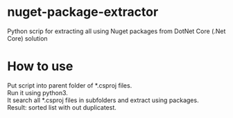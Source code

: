 # nuget-package-extractor
Python scrip for extracting all using Nuget packages from DotNet Core (.Net Core) solution

# How to use
Put script into parent folder of *.csproj files.<br>
Run it using python3.<br>
It search all *.csproj files in subfolders and extract using packages.<br> 
Result: sorted list with out duplicatest.
